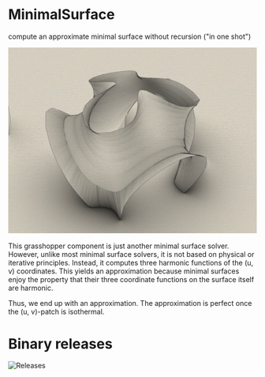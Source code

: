 # MinimalSurface
compute an approximate minimal surface without recursion ("in one shot")

![minm](minm.jpg)

This grasshopper component is just another minimal surface solver.
However, unlike most minimal surface solvers, it is not based on physical or iterative principles.
Instead, it computes three harmonic functions of the (u, v) coordinates.
This yields an approximation because minimal surfaces enjoy the property that their three coordinate functions on the surface itself are harmonic.

Thus, we end up with an approximation. The approximation is perfect once the (u, v)-patch is isothermal.

# Binary releases

![Releases](releases)
